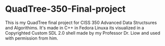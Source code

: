 # QuadTree-350-Final-project
This is my QuadTree final project for CISS 350 Advanced Data Structsures and Algorithims.
It's made in C++ in Fedora Linuxa its visualized in a Copyrighted Custom SDL 2.0 shell made by my Professor Dr. Liow 
and used with permission from him.   
